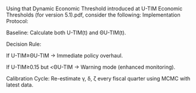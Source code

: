 Using that Dynamic Economic Threshold introduced at U-TIM Economic Thresholds (for version 5.1).pdf, consider the following:
Implementation Protocol:

  Baseline: Calculate both U-TIM(t) and ΘU-TIM(t).

  Decision Rule:

  If U-TIM≥ΘU-TIM → Immediate policy overhaul.

  If U-TIM≥0.15 but <ΘU-TIM → Warning mode (enhanced monitoring).

  Calibration Cycle: Re-estimate γ, δ, ζ every fiscal quarter using MCMC with latest data.
